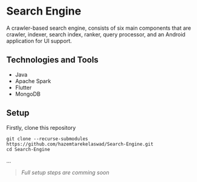 # Search Engine
A crawler-based search engine, consists of six main components that are crawler, indexer, search index, ranker, query processor, and an Android application for UI support.

## Technologies and Tools
- Java
- Apache Spark
- Flutter
- MongoDB

## Setup
Firstly, clone this repository
```
git clone --recurse-submodules https://github.com/hazemtarekelaswad/Search-Engine.git
cd Search-Engine
```
...
> *Full setup steps are comming soon*
